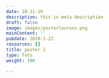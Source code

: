 ```yaml
---
date: 10-11-19
description: this is meta description
draft: false
image: images/posterlaurens.png
mainContent: ''
pubdate: 2020-1-22
resources: []
title: poster 1
type: foto
weight: 100

---
```



